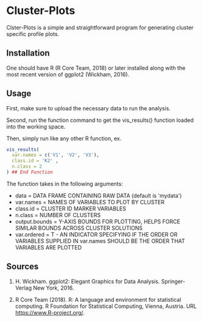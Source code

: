 # Cluster-Plots

Clster-Plots is a simple and straightforward program for generating cluster specific profile plots. 

## Installation

One should have R (R Core Team, 2018) or later installed along with the most recent version of ggplot2 (Wickham, 2016).

## Usage
 
 First, make sure to upload the necessary data to run the analysis.
 
 Second, run the function command to get the vis_results() function loaded into the working space. 
 
 Then, simply run like any other R function, ex.

```r
vis_results(
  var.names = c('V1', 'V2', 'V3'),
  class.id = 'K2' ,
  n.class = 2
) ## End Function
```

The function takes in the following arguments:

- data = DATA FRAME CONTAINING RAW DATA (default is 'mydata')
- var.names = NAMES OF VARIABLES TO PLOT BY CLUSTER
- class.id = CLUSTER ID MARKER VARIABLES
- n.class = NUMBER OF CLUSTERS
- output.bounds = Y-AXIS BOUNDS FOR PLOTTING, HELPS FORCE SIMILAR BOUNDS ACROSS CLUSTER SOLUTIONS
- var.ordered = T - AN INDICATOR SPECIFYING IF THE ORDER OR VARIABLES SUPPLIED IN var.names  SHOULD BE THE ORDER THAT VARIABLES ARE PLOTTED

## Sources

1. H. Wickham. ggplot2: Elegant Graphics for Data Analysis. Springer-Verlag New York, 2016.

2. R Core Team (2018). R: A language and environment for statistical computing. R Foundation for Statistical Computing, Vienna, Austria. URL https://www.R-project.org/.
